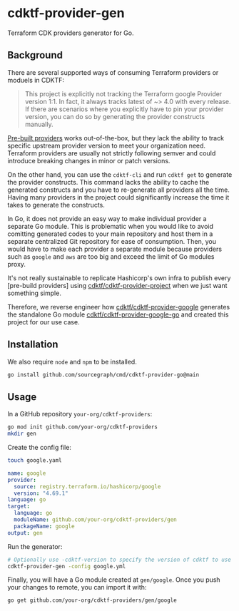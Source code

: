 # cdktf-provider-gen

Terraform CDK providers generator for Go.

## Background

There are several supported ways of consuming Terraform providers or moduels in CDKTF:

> This project is explicitly not tracking the Terraform google Provider version 1:1. In fact, it always tracks latest of ~> 4.0 with every release. If there are scenarios where you explicitly have to pin your provider version, you can do so by generating the provider constructs manually.

[Pre-built providers] works out-of-the-box, but they lack the ability to track specific upstream provider version to meet your organization need. 
Terraform providers are usually not strictly following semver and could introduce breaking changes in minor or patch versions.

On the other hand, you can use the `cdktf-cli` and run `cdktf get` to generate the provider constructs.
This command lacks the ability to cache the generated constructs and you have to re-generate all providers all the time. Having many providers in the project could significantly increase the time it takes to generate the constructs. 

In Go, it does not provide an easy way to make individual provider a separate Go module. This is problematic when you would like to avoid comitting generated codes to your main repository and host them in a separate centralized Git repository for ease of consumption. Then, you would have to make each provider a separate module because providers such as `google` and `aws` are too big and exceed the limit of Go modules proxy.

It's not really sustainable to replicate Hashicorp's own infra to publish every [pre-build providers] using [cdktf/cdktf-provider-project] when we just want something simple.

Therefore, we reverse engineer how [cdktf/cdktf-provider-google] generates the standalone Go module [cdktf/cdktf-provider-google-go] and created this project for our use case.

## Installation

We also require `node` and `npm` to be installed.

```sh
go install github.com/sourcegraph/cmd/cdktf-provider-go@main 
```

## Usage

In a GitHub repository `your-org/cdktf-providers`:

```sh
go mod init github.com/your-org/cdktf-providers
mkdir gen
```

Create the config file:

```sh
touch google.yaml
```

```yaml
name: google
provider:
  source: registry.terraform.io/hashicorp/google
  version: "4.69.1"
language: go
target:
  language: go
  moduleName: github.com/your-org/cdktf-providers/gen
  packageName: google
output: gen
```

Run the generator:

```sh
# Optionally use -cdktf-version to specify the version of cdktf to use
cdktf-provider-gen -config google.yml
```

Finally, you will have a Go module created at `gen/google`. Once you push your changes to remote, you can import it with:

```sh
go get github.com/your-org/cdktf-providers/gen/google
```

[pre-built providers]: https://developer.hashicorp.com/terraform/cdktf/concepts/providers#install-pre-built-providerss
[cdktf/cdktf-provider-google]: https://github.com/cdktf/cdktf-provider-google
[cdktf/cdktf-provider-google-go]: https://github.com/cdktf/cdktf-provider-google-go
[cdktf/cdktf-provider-project]: https://github.com/cdktf/cdktf-provider-project